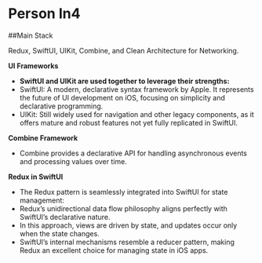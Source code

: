 #  Person In4

##Main Stack

Redux, SwiftUI, UIKit, Combine, and Clean Architecture for Networking.

**UI Frameworks**
- **SwiftUI and UIKit are used together to leverage their strengths:**
- SwiftUI: A modern, declarative syntax framework by Apple. It represents the future of UI development on iOS, focusing on simplicity and declarative programming.
- UIKit: Still widely used for navigation and other legacy components, as it offers mature and robust features not yet fully replicated in SwiftUI.

**Combine Framework**
- Combine provides a declarative API for handling asynchronous events and processing values over time.

**Redux in SwiftUI**
- The Redux pattern is seamlessly integrated into SwiftUI for state management:
- Redux’s unidirectional data flow philosophy aligns perfectly with SwiftUI’s declarative nature.
- In this approach, views are driven by state, and updates occur only when the state changes.
- SwiftUI’s internal mechanisms resemble a reducer pattern, making Redux an excellent choice for managing state in iOS apps.
